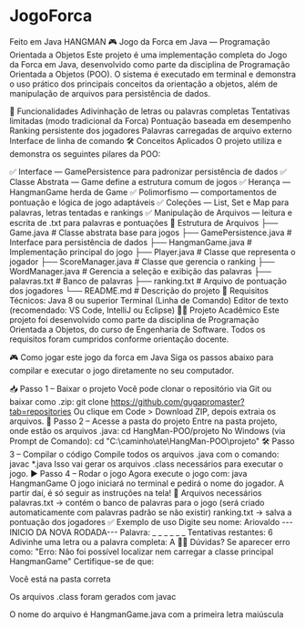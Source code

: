 # JogoForca
Feito em Java
HANGMAN
🎮 Jogo da Forca em Java — Programação Orientada a Objetos
Este projeto é uma implementação completa do Jogo da Forca em Java, desenvolvido como parte da disciplina de Programação Orientada a Objetos (POO). O sistema é executado em terminal e demonstra o uso prático dos principais conceitos da orientação a objetos, além de manipulação de arquivos para persistência de dados.

🚀 Funcionalidades
Adivinhação de letras ou palavras completas
Tentativas limitadas (modo tradicional da Forca)
Pontuação baseada em desempenho
Ranking persistente dos jogadores
Palavras carregadas de arquivo externo
Interface de linha de comando
🛠️ Conceitos Aplicados
O projeto utiliza e demonstra os seguintes pilares da POO:

✅ Interface — GamePersistence para padronizar persistência de dados
✅ Classe Abstrata — Game define a estrutura comum de jogos
✅ Herança — HangmanGame herda de Game
✅ Polimorfismo — comportamentos de pontuação e lógica de jogo adaptáveis
✅ Coleções — List, Set e Map para palavras, letras tentadas e rankings
✅ Manipulação de Arquivos — leitura e escrita de .txt para palavras e pontuações
📁 Estrutura de Arquivos
├── Game.java # Classe abstrata base para jogos
├── GamePersistence.java # Interface para persistência de dados
├── HangmanGame.java # Implementação principal do jogo
├── Player.java # Classe que representa o jogador
├── ScoreManager.java # Classe que gerencia o ranking
├── WordManager.java # Gerencia a seleção e exibição das palavras
├── palavras.txt # Banco de palavras
├── ranking.txt # Arquivo de pontuação dos jogadores
└── README.md # Descrição do projeto
📌 Requisitos Técnicos:
Java 8 ou superior
Terminal (Linha de Comando)
Editor de texto (recomendado: VS Code, IntelliJ ou Eclipse)
👨‍🏫 Projeto Acadêmico
Este projeto foi desenvolvido como parte da disciplina de Programação Orientada a Objetos, do curso de Engenharia de Software. Todos os requisitos foram cumpridos conforme orientação docente.

🎮 Como jogar este jogo da forca em Java
Siga os passos abaixo para compilar e executar o jogo diretamente no seu computador.

📥 Passo 1 – Baixar o projeto
Você pode clonar o repositório via Git ou baixar como .zip:
git clone https://github.com/gugapromaster?tab=repositories
Ou clique em Code > Download ZIP, depois extraia os arquivos.
📁 Passo 2 – Acesse a pasta do projeto
Entre na pasta projeto, onde estão os arquivos .java:
cd HangMan-POO/projeto
No Windows (via Prompt de Comando):
cd "C:\caminho\ate\HangMan-POO\projeto"
🛠️ Passo 3 – Compilar o código
Compile todos os arquivos .java com o comando:
javac *.java
Isso vai gerar os arquivos .class necessários para executar o jogo.
▶️ Passo 4 – Rodar o jogo
Agora execute o jogo com:
java HangmanGame
O jogo iniciará no terminal e pedirá o nome do jogador. A partir daí, é só seguir as instruções na tela!
💾 Arquivos necessários
palavras.txt → contém o banco de palavras para o jogo (será criado automaticamente com palavras padrão se não existir)
ranking.txt → salva a pontuação dos jogadores
✅ Exemplo de uso
Digite seu nome: Ariovaldo
---INICIO DA NOVA RODADA---
Palavra: _ _ _ _ _ _
Tentativas restantes: 6
Adivinhe uma letra ou a palavra completa: A
🙋‍♂️ Dúvidas?
Se aparecer erro como: "Erro: Não foi possível localizar nem carregar a classe principal HangmanGame" Certifique-se de que:

Você está na pasta correta

Os arquivos .class foram gerados com javac

O nome do arquivo é HangmanGame.java com a primeira letra maiúscula


